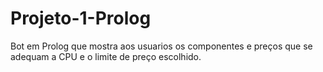 # Projeto-1-Prolog

Bot em Prolog que mostra aos usuarios os componentes e preços que se adequam a CPU e o limite de preço escolhido.
